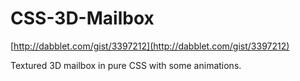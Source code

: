 CSS-3D-Mailbox
==============

[http://dabblet.com/gist/3397212](http://dabblet.com/gist/3397212)

Textured 3D mailbox in pure CSS with some animations.